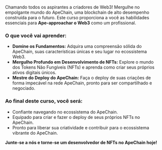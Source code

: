 Chamando todos os aspirantes a criadores de Web3! Mergulhe no empolgante mundo do ApeChain, uma blockchain de alto desempenho construída para o futuro. Este curso proporciona a você as habilidades essenciais para **Ape-approachar o Web3** como um profissional.

### O que você vai aprender:

* **Domine os Fundamentos:** Adquira uma compreensão sólida do ApeChain, suas características únicas e seu lugar no ecossistema Web3.
* **Mergulho Profundo em Desenvolvimento de NFTs:** Explore o mundo dos Tokens Não Fungíveis (NFTs) e aprenda como criar seus próprios ativos digitais únicos.
* **Mestre do Deploy do ApeChain:** Faça o deploy de suas criações de forma impecável na rede ApeChain, pronto para ser compartilhado e negociado.

### Ao final deste curso, você será:

* Confiante navegando no ecossistema do ApeChain.
* Equipado para criar e fazer o deploy de seus próprios NFTs no ApeChain.
* Pronto para liberar sua criatividade e contribuir para o ecossistema vibrante do ApeChain.

**Junte-se a nós e torne-se um desenvolvedor de NFTs no ApeChain hoje!**